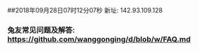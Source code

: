 ##2018年09月28日07时12分07秒 新址: 142.93.109.128
### 兔友常见问题及解答: https://github.com/wanggonging/d/blob/w/FAQ.md
